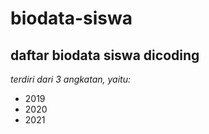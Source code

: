 biodata-siswa
==
daftar biodata siswa dicoding
--
*terdiri dari 3 angkatan, yaitu:*
- 2019
- 2020
- 2021

